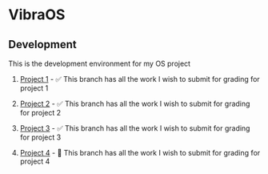 # VibraOS

## Development 

This is the development environment for my OS project


1. [Project 1](https://github.com/joekariuki/VibraOS/tree/iProject1) - :white_check_mark: This branch has all the work I wish to submit for grading for project 1

2. [Project 2](https://github.com/joekariuki/VibraOS/tree/iProject2) - :white_check_mark: This branch has all the work I wish to submit for grading for project 2

3. [Project 3](https://github.com/joekariuki/VibraOS/tree/iProject3) - :white_check_mark: This branch has all the work I wish to submit for grading for project 3

4. [Project 4](https://github.com/joekariuki/VibraOS/tree/iProject4) - :construction: This branch has all the work I wish to submit for grading for project 4
